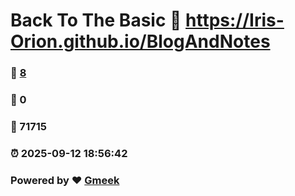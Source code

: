# Back To The Basic :link: https://Iris-Orion.github.io/BlogAndNotes 
### :page_facing_up: [8](https://Iris-Orion.github.io/BlogAndNotes/tag.html) 
### :speech_balloon: 0 
### :hibiscus: 71715 
### :alarm_clock: 2025-09-12 18:56:42 
### Powered by :heart: [Gmeek](https://github.com/Meekdai/Gmeek)
